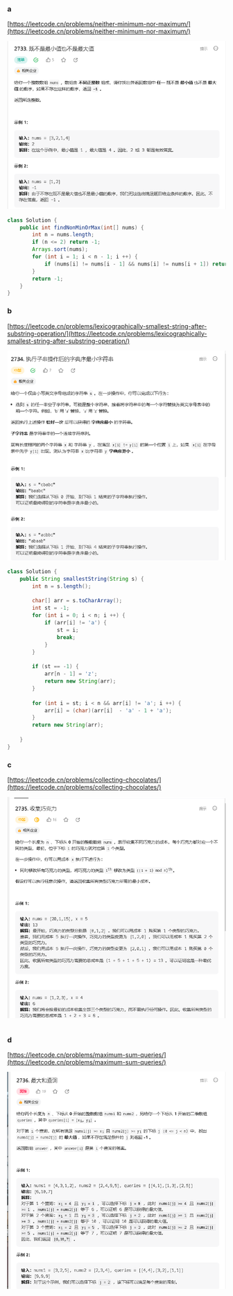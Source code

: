 ### a

[https://leetcode.cn/problems/neither-minimum-nor-maximum/](https://leetcode.cn/problems/neither-minimum-nor-maximum/)

<img src="../images/349/20230709192746.png">

```java
class Solution {
    public int findNonMinOrMax(int[] nums) {
        int n = nums.length;
        if (n <= 2) return -1;
        Arrays.sort(nums);
        for (int i = 1; i < n - 1; i ++) {
            if (nums[i] != nums[i - 1] && nums[i] != nums[i + 1]) return nums[i];
        }
        return -1;
    }
}
```

### b

[https://leetcode.cn/problems/lexicographically-smallest-string-after-substring-operation/](https://leetcode.cn/problems/lexicographically-smallest-string-after-substring-operation/)

<img src="../images/349/20230709193029.png">

```java
class Solution {
    public String smallestString(String s) {
        int n = s.length();
        
        char[] arr = s.toCharArray();
        int st = -1;
        for (int i = 0; i < n; i ++) {
            if (arr[i] != 'a') {
                st = i;
                break;
            }
        }

        if (st == -1) {
            arr[n - 1] = 'z';
            return new String(arr);
        }

        for (int i = st; i < n && arr[i] != 'a'; i ++) {
            arr[i] = (char)(arr[i]  - 'a' - 1 + 'a');
        }
        return new String(arr);

    }
}
```

### c 

[https://leetcode.cn/problems/collecting-chocolates/](https://leetcode.cn/problems/collecting-chocolates/)

<img src="../images/349/20230709194040.png">

```java

```


### d

[https://leetcode.cn/problems/maximum-sum-queries/](https://leetcode.cn/problems/maximum-sum-queries/)

<img src="../images/349/20230709194139.png">


```java

```
